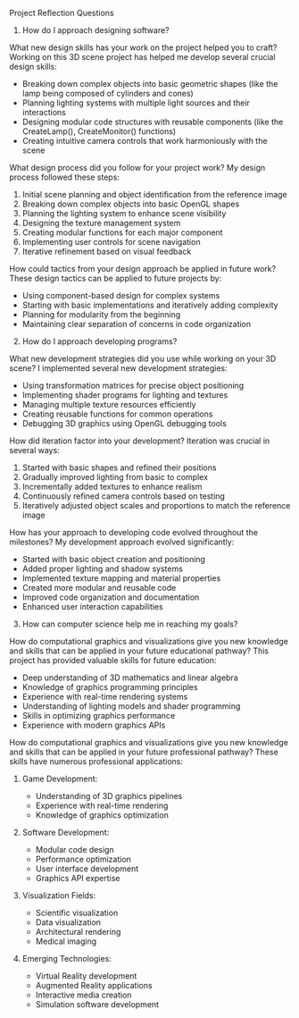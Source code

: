 Project Reflection Questions

1. How do I approach designing software?

What new design skills has your work on the project helped you to craft?
Working on this 3D scene project has helped me develop several crucial design skills:
- Breaking down complex objects into basic geometric shapes (like the lamp being composed of cylinders and cones)
- Planning lighting systems with multiple light sources and their interactions
- Designing modular code structures with reusable components (like the CreateLamp(), CreateMonitor() functions)
- Creating intuitive camera controls that work harmoniously with the scene

What design process did you follow for your project work?
My design process followed these steps:
1. Initial scene planning and object identification from the reference image
2. Breaking down complex objects into basic OpenGL shapes
3. Planning the lighting system to enhance scene visibility
4. Designing the texture management system
5. Creating modular functions for each major component
6. Implementing user controls for scene navigation
7. Iterative refinement based on visual feedback

How could tactics from your design approach be applied in future work?
These design tactics can be applied to future projects by:
- Using component-based design for complex systems
- Starting with basic implementations and iteratively adding complexity
- Planning for modularity from the beginning
- Maintaining clear separation of concerns in code organization

2. How do I approach developing programs?

What new development strategies did you use while working on your 3D scene?
I implemented several new development strategies:
- Using transformation matrices for precise object positioning
- Implementing shader programs for lighting and textures
- Managing multiple texture resources efficiently
- Creating reusable functions for common operations
- Debugging 3D graphics using OpenGL debugging tools

How did iteration factor into your development?
Iteration was crucial in several ways:
1. Started with basic shapes and refined their positions
2. Gradually improved lighting from basic to complex
3. Incrementally added textures to enhance realism
4. Continuously refined camera controls based on testing
5. Iteratively adjusted object scales and proportions to match the reference image

How has your approach to developing code evolved throughout the milestones?
My development approach evolved significantly:
- Started with basic object creation and positioning
- Added proper lighting and shadow systems
- Implemented texture mapping and material properties
- Created more modular and reusable code
- Improved code organization and documentation
- Enhanced user interaction capabilities

3. How can computer science help me in reaching my goals?

How do computational graphics and visualizations give you new knowledge and skills that can be applied in your future educational pathway?
This project has provided valuable skills for future education:
- Deep understanding of 3D mathematics and linear algebra
- Knowledge of graphics programming principles
- Experience with real-time rendering systems
- Understanding of lighting models and shader programming
- Skills in optimizing graphics performance
- Experience with modern graphics APIs

How do computational graphics and visualizations give you new knowledge and skills that can be applied in your future professional pathway?
These skills have numerous professional applications:
1. Game Development:
   - Understanding of 3D graphics pipelines
   - Experience with real-time rendering
   - Knowledge of graphics optimization

2. Software Development:
   - Modular code design
   - Performance optimization
   - User interface development
   - Graphics API expertise

3. Visualization Fields:
   - Scientific visualization
   - Data visualization
   - Architectural rendering
   - Medical imaging

4. Emerging Technologies:
   - Virtual Reality development
   - Augmented Reality applications
   - Interactive media creation
   - Simulation software development
